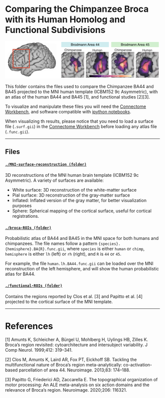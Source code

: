 # Comparing the Chimpanzee Broca with its Human Homolog and Functional Subdivisions
![](../..//images/comparison.png)

This folder contains the files used to compare the Chimpanzee BA44 and BA45 projected to the MNI human template (ICBM152 9c Asymmetric), with an atlas of the human BA44 and BA45 [1], and functional studies [2][3].

To visualize and manipulate these files you will need the [Connectome Workbench](https://www.humanconnectome.org/software/connectome-workbench), and software compatible with [ipython notebooks](https://jupyter.org).

When visualizing th results, please notice that you need to load a surface file (`.surf.gii`) in the [Connectome Workbench](https://www.humanconnectome.org/software/connectome-workbench) before loading any atlas file (`.func.gii`).


---
## Files

#### [`./MNI-surface-reconstruction (folder)`](./MNI-surface-reconstruction/)
3D reconstructions of the MNI human brain template (ICBM152 9c Asymmetric). A variety of surfaces are available:
- White surface: 3D reconstruction of the white-matter surface
- Pial surface: 3D reconstruction of the gray-matter surface
- Inflated: Inflated version of the gray matter, for better visualization purposes
- Sphere: Spherical mapping of the cortical surface, useful for cortical registrations. 

#### [`./broca-ROIs (folder)`](./broca-ROIs/)
Probabilistic atlas of BA44 and BA45 in the MNI space for both humans and chimpanzees. The file names follow a pattern `{species}.{hemisphere}.BA{R}.func.gii`, where `species` is either `human` or `chimp`, `hemisphere` is either `lh` (left) or `rh` (right), and `R` is `44` or `45`.

For example, the file `human.lh.BA44.func.gii` can be loaded over the MNI reconstruction of the left hemisphere, and will show the human probabilistic atlas for BA44.

#### [`./functional-ROIs (folder)`](./functional-ROIs/)
Contains the regions reported by Clos et al. [3] and Papitto et al. [4] projected to the cortical surface of the MNI template.

---

# References

[1] Amunts K, Schleicher A, Bürgel U, Mohlberg H, Uylings HB, Zilles K. Broca’s region revisited: cytoarchitecture and intersubject variability. J Comp Neurol. 1999;412: 319–341.

[2] Clos M, Amunts K, Laird AR, Fox PT, Eickhoff SB. Tackling the multifunctional nature of Broca’s region meta-analytically: co-activation-based parcellation of area 44. Neuroimage. 2013;83: 174–188.

[3] Papitto G, Friederici AD, Zaccarella E. The topographical organization of motor processing: An ALE meta-analysis on six action domains and the relevance of Broca’s region. Neuroimage. 2020;206: 116321.